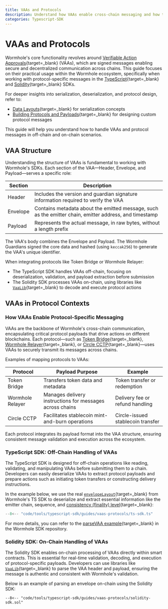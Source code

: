 ```yaml
---
title: VAAs and Protocols
description: Understand how VAAs enable cross-chain messaging and how to handle them using Wormhole's TypeScript and Solidity SDKs.
categories: Typescript-SDK
---
```


# VAAs and Protocols

Wormhole's core functionality revolves around [Verifiable Action Approvals](/docs/protocol/infrastructure/vaas/){target=\_blank} (VAAs), which are signed messages enabling secure and decentralized communication across chains. This guide focuses on their practical usage within the Wormhole ecosystem, specifically when working with protocol-specific messages in the [TypeScript](https://github.com/wormhole-foundation/wormhole-sdk-ts){target=\_blank} and [Solidity](https://github.com/wormhole-foundation/wormhole-solidity-sdk){target=\_blank} SDKs.

For deeper insights into serialization, deserialization, and protocol design, refer to:

- [Data Layouts](/docs/tools/typescript-sdk/guides/sdk-layout/){target=\_blank} for serialization concepts
- [Building Protocols and Payloads](/docs/tools/typescript-sdk/guides/protocols-payloads/){target=\_blank} for designing custom protocol messages

This guide will help you understand how to handle VAAs and protocol messages in off-chain and on-chain scenarios.

## VAA Structure

Understanding the structure of VAAs is fundamental to working with Wormhole's SDKs. Each section of the VAA—Header, Envelope, and Payload—serves a specific role:

| Section  | Description                                                                                              |
|----------|----------------------------------------------------------------------------------------------------------|
| Header   |  Includes the version and guardian signature information required to verify the VAA                      |
| Envelope |  Contains metadata about the emitted message, such as the emitter chain, emitter address, and timestamp  |
| Payload  |  Represents the actual message, in raw bytes, without a length prefix                                    |

The VAA's body combines the Envelope and Payload. The Wormhole Guardians signed the core data and hashed (using `keccak256`) to generate the VAA's unique identifier.

When integrating protocols like Token Bridge or Wormhole Relayer:

- The TypeScript SDK handles VAAs off-chain, focusing on deserialization, validation, and payload extraction before submission
- The Solidity SDK processes VAAs on-chain, using libraries like [`VaaLib`](https://github.com/wormhole-foundation/wormhole-solidity-sdk/blob/main/src/libraries/VaaLib.sol){target=\_blank} to decode and execute protocol actions

## VAAs in Protocol Contexts

### How VAAs Enable Protocol-Specific Messaging

VAAs are the backbone of Wormhole's cross-chain communication, encapsulating critical protocol payloads that drive actions on different blockchains. Each protocol—such as [Token Bridge](https://github.com/wormhole-foundation/wormhole-sdk-ts/tree/main/core/definitions/src/protocols/tokenBridge){target=\_blank}, [Wormhole Relayer](https://github.com/wormhole-foundation/wormhole-sdk-ts/tree/main/core/definitions/src/protocols/relayer){target=\_blank}, or [Circle CCTP](https://github.com/wormhole-foundation/wormhole-sdk-ts/tree/main/core/definitions/src/protocols/circleBridge){target=\_blank}—uses VAAs to securely transmit its messages across chains.

Examples of mapping protocols to VAAs:

| Protocol        | Payload Purpose                                           | Example                            |
|-----------------|-----------------------------------------------------------|------------------------------------|
| Token Bridge    |  Transfers token data and metadata                        |  Token transfer or redemption      |
| Wormhole Relayer|  Manages delivery instructions for messages across chains |  Delivery fee or refund handling   |
| Circle CCTP     |  Facilitates stablecoin mint-and-burn operations          |  Circle-issued stablecoin transfer |

Each protocol integrates its payload format into the VAA structure, ensuring consistent message validation and execution across the ecosystem.

### TypeScript SDK: Off-Chain Handling of VAAs

The TypeScript SDK is designed for off-chain operations like reading, validating, and manipulating VAAs before submitting them to a chain. Developers can easily deserialize VAAs to extract protocol payloads and prepare actions such as initiating token transfers or constructing delivery instructions.

In the example below, we use the real [`envelopeLayout`](https://github.com/wormhole-foundation/wormhole-sdk-ts/blob/dd6bd2463264680597519285ff559f9e92e85ca7/core/definitions/src/vaa/vaa.ts#L44-L51){target=\_blank} from Wormhole's TS SDK to deserialize and extract essential information like the emitter chain, sequence, and [consistency (finality) level](/docs/products/reference/consistency-levels/){target=\_blank}:

```typescript
--8<-- "code/tools/typescript-sdk/guides/vaas-protocols/ts-sdk.ts"
```

For more details, you can refer to the [parseVAA example](https://github.com/wormhole-foundation/wormhole-sdk-ts/blob/main/examples/src/parseVaa.ts){target=\_blank} in the Wormhole SDK repository.

### Solidity SDK: On-Chain Handling of VAAs

The Solidity SDK enables on-chain processing of VAAs directly within smart contracts. This is essential for real-time validation, decoding, and execution of protocol-specific payloads. Developers can use libraries like [`VaaLib`](https://github.com/wormhole-foundation/wormhole-solidity-sdk/blob/e19013d08d1fdf5af9e6344c637e36a270422dd9/src/libraries/VaaLib.sol){target=\_blank} to parse the VAA header and payload, ensuring the message is authentic and consistent with Wormhole's validation.

Below is an example of parsing an envelope on-chain using the Solidity SDK:

```solidity
--8<-- "code/tools/typescript-sdk/guides/vaas-protocols/solidity-sdk.sol"
```